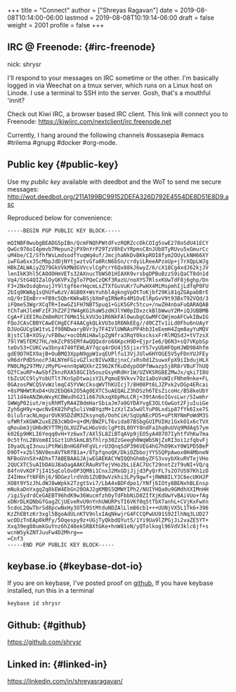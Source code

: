 +++
title = "Connect"
author = ["Shreyas Ragavan"]
date = 2019-08-08T10:14:00-06:00
lastmod = 2019-08-08T10:19:14-06:00
draft = false
weight = 2001
profile = false
+++

## IRC @ Freenode: {#irc-freenode}

nick:  shrysr

I'll respond to your messages on IRC sometime or the other. I'm basically  logged in via Weechat on a tmux server, which runs on a Linux host on Linode. I use a terminal to SSH into the server. Gosh, that's a mouthful 'innit?

Check out Kiwi IRC, a browser based IRC client. This link will connect you to Freenode:  <https://kiwiirc.com/nextclient/irc.freenode.net>

Currently, I hang around the following channels
\#ossasepia #emacs #trilema #gnupg #docker #org-mode.


## Public key {#public-key}

Use my _public key_ available with deedbot and the WoT to send me secure messages:  <http://wot.deedbot.org/211A199BC99152DEFA326D792E4554DE8D51E8D9.asc>

Reproduced below for convenience:

```text
-----BEGIN PGP PUBLIC KEY BLOCK-----

mQINBF0wubgBEADG5pIBn/QcmFNQhPWtdFvzRQRZccOkCOIg5swE278oSdU41ECY
QwGc976oI4pmvb7Mepun2jPX9nYrP29TzV8hEvYRpmsC8nJUb8TyRUvu5xGmurCc
uM4be/CI/SfhfWsLmdsodfYuqWq4uf/JmcjhaNkDvBKkpROI8fym2OUyLkNH66XY
iwFGa6xx3ScMbpJdDjNYtjwztvGfa0RcN6bSn/crdyiLReeAPzoUp+j7rXQpLWJg
HBkZALWAiyZQ79GkVVkMNdGVVcvlCgPcrY6Qx88kJ6wyZ/6/cX18Cg4xdJ62kjJV
lenIkK3hl5CAOdOHmVETs32AXnucTbWS01HIAXK9vrsbgDPBuBzzS9iQaCT8dn1d
Vq4/StG4QIZalOyGKVPxZgTo7PQeCzQKf3RazU/noXYS7RlsxKUwTdF8j6ghp/Dn
F3+2NxOsdqbnujJY9ltgf6erHqcmLsZTXfGuVuKr7uPwHX4MiMspmhIjLdfqP0FU
2bIq0KWAg1sQhUfw6zV/AGB0X+WsYuhbl4gkngVpOtToKjbf29Ki81qZGApabBrE
nQ/9rIEmBrr+FB9c5QbrKWkwBSjbXmFqIRNeRs4M1OvElRpGvV9t93BxT92VQd/3
iFQmeS3WgrXCqTR+IewGZ1FH7NBT5puq1+GiK5GPc5tcu+/nwZH4nbaFuQARAQAB
tChTaHJleWFzIFJhZ2F2YW4gKG1haW5zdHJlYW0pIDxzckBlbWwuY2M+iQJUBBMB
CgA+FiEEIRoZm8mRUt76Mm15LkVU3o1R6NkFAl0wubgCGwMFCQWjmoAFCwkIBwIG
FQoJCAsCBBYCAwECHgECF4AACgkQLkVU3o1R6NkEEg//d0CZTv1iLd0Fhu6nUAyY
DJUoGUCgSW1tvLIf98NDwaryBVr3y7F4IVlUWNAsPP4hb3IeEemH4Zqm8ayYuMQV
8jstClB+XOSy/vFB0w/+ocObNiHAwlpZgNfra3RqY0kxcksxFrRlMQSdJ+tV7zsX
79lYWSfEM27HL/mkZcP85EMf4wQQQxdro66KpcH9D+EjprIe6/Q6N3+sQ7VKpbSp
teOv53+CUKCvw3bny4740fEWLAY7qcq4rDU4j55jixrYS7vyUbHFOpHJWD984hfm
gdE9D7HIX9ajB+OuBMQ3XppN9gpW1vqEUPlfu13VjJUlw6HYOGE5V5yFDnYUJFEy
vR6drPdD5nocPJALNYmFGivGZlxcBIVwXBzjnxC/xRs0d1ZsuwxFpX9iIbdujHLX
PN0LMg297MV/zMyPG+enn9pWQXkrZI962KfKuDdypOOPfWwazp5j8R8rVBuF7hUQ
OZfCauRP+AwSbfZknzRXA58GCIb5ouzGsyHRdHr1W/UZVKSRGBE2MwJx/qki7I8U
tbZcUCC9lyYobUTlt7KnSpDtwaisY2LPqmoE9Vkvv7Qz1aDoVoWIcFNhm9nke+FL
0GAzosPWCQSVvWzlmqC45YVWcCksqWVThKUIcj7/8H08Pt6LJZPxk2vDGp4ERcai
+8sPNHWtRxD4+UU2EbQ6k2O5Ag0EXTC5uAEQALZ3hDSzh6TEsZicoHc/BS8keUbY
12l1d4eANZWuWxyKCBWudhG21i667UkxqX6pMuLCRj+39tAn6oIGvsLwr/SIwmhr
SWWgP02iut/mjsRhMTyRA4Z0dmHarSbiaJm7a9GYDAYvgE3OLtGwGot2FjuIuiGe
Zyh6gH9y+qwcNvEK82hPq5uliVmBYqzM+1zXzlZa5wUlYuP0Lxdip87fYk6Ixe7S
0ilu5racNLmgurOVK9SDZdM3Zksynq6/OohCiH/SqUpNEcPD5+uPtNYNmPoWdM3S
ufWRfxKGWK2uxEZB3cWbO+q+dM/BWZFLT6vida07BSbgGUIPUIHz1GxkO1x6cTVX
qRoubm3jUHbdKYTTMjOLXUZFwLHGoVdclgPt8L0OYY8ndFa1hq0uUVq9MdAqS7ym
k02Ep9HKLI6Yeqq0vH+Yz6wxT/AXl5L8ZiBTqAVp9jEO5yA407O7IyhtfVhKw7ma
0c5tfnL2BVom8I1Gzt1UhSkmLBSfhlrp30ZzGeegh0WqWbSNjZxRI3oi1zfqbvFj
I0yaOLqI3nuuiPtRWiBnHG8FHFgVLrrU3QnqSdP396VEG4hG7hO9KxY0W1PD5BeP
D9OT+x2bl5NV0enAVTkRfB1a+/8TpfqnoQK/DkiOZbbojYYSSQPpAwox0H4MbneN
NFBoGVn5X+ADhxT7ABEBAAGJAjwEGAEKACYWIQQhGhmbyZFS3voybXkuRVTejVHo
2QUCXTC5uAIbDAUJBaOagAAKCRAuRVTejVHo2bLiEAC7UcT29nntZzT9uNI+VQ/q
84fnVvKOF7jI41SqColOvOP3QM8i1CnxJ2MxGDjJjjd3PyQrFL7s2O7US97Kh1zD
Z4IHmxftNF0hj6/9DGezlrdVdb1ZUB9wVzkhi3LPy9gwf+jRWN8ILY3C6ecUKHJP
XO8t9Y5zJhLdWJ8wWpkk2TzgtSvi7/LbA4xBDFdpo1/YNfj6IOty8BENxhBLEnsp
mNukaDnYxgqZq8kEW4EbGn20OAJ2gKMBS5QMWYIPh2/NUIYHQa0u9GMdhXXIMnHH
/igi5ydrdCeGAEBT96hdK9w36Wucmfzh0yTdFbbNiD8ZIfXjKdUwYvBAiVUo+fAg
xDNrDLKQNbGfGagZCjUEveRvU9nYnhUWURPsTI6VKf0q5tTbX7anhL+CVjKxFwXn
5cdoL2QwTbrSd8pcwNxHy3OT59StMtduNDZAlLlm86cb1+++UUNjVX5L1Tk6+396
KzZhEBtzKr3xgl5BgoAdULnKTV9nlxIAqNkwjrG4FCCQPwUU91S92IlhNq3LUD27
wcODzTnEAp0kMfy/5Oqespy9z+UGjTyQkbdQYut5/1Yi9Ua9lZPGjJi2vaZE5YT+
Xxq39eg80umkGuYnz6hZ48ekSRBXtGKe+hnW81eN/yQTolkogl96VdV3klc6jf+s
wcnWSykZNTJuuFw4D2Mhrg==
=Cnf3
-----END PGP PUBLIC KEY BLOCK-----

```


## keybase.io {#keybase-dot-io}

If you are on keybase, I've posted proof on [github.](https://gist.github.com/shrysr/c884b54249b3cf9af6e5a428c2f07e3c) If you have keybase installed, run this in a terminal

```shell
keybase id shrysr
```


## Github: {#github}

<https://github.com/shrysr>


## Linked in: {#linked-in}

<https://linkedin.com/in/shreyasragavan/>
